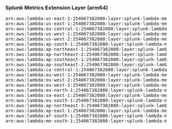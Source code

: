 <h3>Splunk Metrics Extension Layer (arm64)</h3>

<pre>
arn:aws:lambda:us-east-2:254067382080:layer:splunk-lambda-metrics-arm:3
arn:aws:lambda:us-east-1:254067382080:layer:splunk-lambda-metrics-arm:3
arn:aws:lambda:eu-central-1:254067382080:layer:splunk-lambda-metrics-arm:3
arn:aws:lambda:us-west-1:254067382080:layer:splunk-lambda-metrics-arm:3
arn:aws:lambda:us-west-2:254067382080:layer:splunk-lambda-metrics-arm:3
arn:aws:lambda:ap-south-1:254067382080:layer:splunk-lambda-metrics-arm:3
arn:aws:lambda:ap-northeast-1:254067382080:layer:splunk-lambda-metrics-arm:3
arn:aws:lambda:ap-northeast-2:254067382080:layer:splunk-lambda-metrics-arm:3
arn:aws:lambda:ap-southeast-1:254067382080:layer:splunk-lambda-metrics-arm:3
arn:aws:lambda:ap-southeast-2:254067382080:layer:splunk-lambda-metrics-arm:3
arn:aws:lambda:ca-central-1:254067382080:layer:splunk-lambda-metrics-arm:3
arn:aws:lambda:eu-west-1:254067382080:layer:splunk-lambda-metrics-arm:3
arn:aws:lambda:eu-west-2:254067382080:layer:splunk-lambda-metrics-arm:3
arn:aws:lambda:eu-west-3:254067382080:layer:splunk-lambda-metrics-arm:3
arn:aws:lambda:eu-north-1:254067382080:layer:splunk-lambda-metrics-arm:3
arn:aws:lambda:sa-east-1:254067382080:layer:splunk-lambda-metrics-arm:3
arn:aws:lambda:eu-south-1:254067382080:layer:splunk-lambda-metrics-arm:3
arn:aws:lambda:ap-northeast-3:254067382080:layer:splunk-lambda-metrics-arm:3
arn:aws:lambda:ap-east-1:254067382080:layer:splunk-lambda-metrics-arm:3
arn:aws:lambda:af-south-1:254067382080:layer:splunk-lambda-metrics-arm:3
arn:aws:lambda:me-south-1:254067382080:layer:splunk-lambda-metrics-arm:3
</pre>

